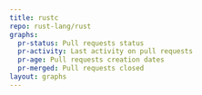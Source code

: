 ```yaml
---
title: rustc
repo: rust-lang/rust
graphs:
  pr-status: Pull requests status
  pr-activity: Last activity on pull requests
  pr-age: Pull requests creation dates
  pr-merged: Pull requests closed
layout: graphs
---
```


